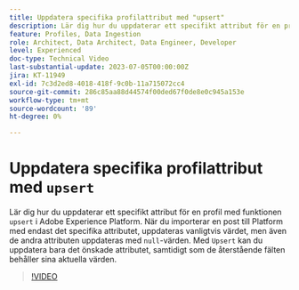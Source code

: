 ```yaml
---
title: Uppdatera specifika profilattribut med "upsert"
description: Lär dig hur du uppdaterar ett specifikt attribut för en profil med funktionen "upsert" i Adobe Experience Platform.
feature: Profiles, Data Ingestion
role: Architect, Data Architect, Data Engineer, Developer
level: Experienced
doc-type: Technical Video
last-substantial-update: 2023-07-05T00:00:00Z
jira: KT-11949
exl-id: 7c3d2ed8-4018-418f-9c0b-11a715072cc4
source-git-commit: 286c85aa88d44574f00ded67f0de8e0c945a153e
workflow-type: tm+mt
source-wordcount: '89'
ht-degree: 0%

---
```


# Uppdatera specifika profilattribut med `upsert`

Lär dig hur du uppdaterar ett specifikt attribut för en profil med funktionen `upsert` i Adobe Experience Platform. När du importerar en post till Platform med endast det specifika attributet, uppdateras vanligtvis värdet, men även de andra attributen uppdateras med `null`-värden. Med `Upsert` kan du uppdatera bara det önskade attributet, samtidigt som de återstående fälten behåller sina aktuella värden.

>[!VIDEO](https://video.tv.adobe.com/v/3443445/?learn=on&enablevpops&captions=swe)
